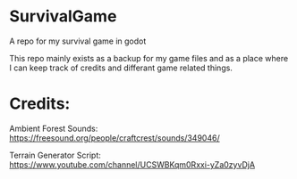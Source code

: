 # SurvivalGame
A repo for my survival game in godot

This repo mainly exists as a backup for my game files and as a place where I can keep track of credits and differant game related things.

# Credits:

Ambient Forest Sounds: https://freesound.org/people/craftcrest/sounds/349046/

Terrain Generator Script: https://www.youtube.com/channel/UCSWBKqm0Rxxi-yZa0zyvDjA

